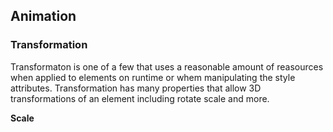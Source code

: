 ## Animation 

### Transformation 

Transformaton is one of a few that uses a reasonable amount of reasources when applied to elements on runtime or whem manipulating the style attributes. Transformation has many properties that allow 3D transformations of an element including rotate scale and more.

**Scale** 
